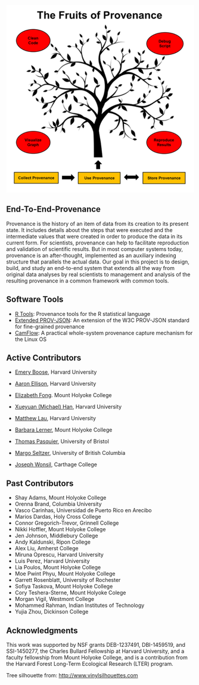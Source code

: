 ![fruits of provenance](fruits-of-provenance.png)

## End-To-End-Provenance

Provenance is the history of an item of data from its creation to its present state. It includes details about the steps that were executed and the intermediate values that were created in order to produce the data in its current form. For scientists, provenance can help to facilitate reproduction and validation of scientific results. But in most computer systems today, provenance is an after-thought, implemented as an auxiliary indexing structure that parallels the actual data. Our goal in this project is to design, build, and study an end-to-end system that extends all the way from original data analyses by real scientists to management and analysis of the resulting provenance in a common framework with common tools.

## Software Tools

* [R Tools](https://github.com/End-to-end-provenance/End-to-end-provenance.github.io/blob/master/RTools.md): Provenance tools for the R statistical language
* [Extended PROV-JSON](https://github.com/End-to-end-provenance/ExtendedProvJson/blob/master/README.md): An extension of the W3C PROV-JSON standard for fine-grained provenance
* [CamFlow](http://camflow.org/): A practical whole-system provenance capture mechanism for the Linux OS

## Active Contributors

* [Emery Boose](https://harvardforest.fas.harvard.edu/researchers/9), Harvard University

* [Aaron Ellison](https://harvardforest.fas.harvard.edu/aaron-ellison), Harvard University

* [Elizabeth Fong](https://www.linkedin.com/in/elizabethfongwm). Mount Holyoke College

* [Xueyuan (Michael) Han](https://scholar.harvard.edu/han/home), Harvard University

* [Matthew Lau](https://harvardforest.fas.harvard.edu/researchers/8438), Harvard University

* [Barbara Lerner](https://www.mtholyoke.edu/%7Eblerner/), Mount Holyoke College

* [Thomas Pasquier](https://www.cl.cam.ac.uk/%7Etfjmp2/), University of Bristol

* [Margo Seltzer](https://www.eecs.harvard.edu/margo/), University of British Columbia

* [Joseph Wonsil](https://jwons.github.io/), Carthage College

## Past Contributors

* Shay Adams, Mount Holyoke College
* Orenna Brand, Columbia University
* Vasco Carinhas, Universidad de Puerto Rico en Arecibo
* Marios Dardas, Holy Cross College
* Connor Gregorich-Trevor, Grinnell College
* Nikki Hoffler, Mount Holyoke College
* Jen Johnson, Middlebury College
* Andy Kaldunski, Ripon College
* Alex Liu, Amherst College
* Miruna Oprescu, Harvard University
* Luis Perez, Harvard University
* Lia Poulos, Mount Holyoke College
* Moe Pwint Phyu, Mount Holyoke College
* Garrett Rosenblatt, University of Rochester
* Sofiya Taskova, Mount Holyoke College
* Cory Teshera-Sterne, Mount Holyoke Colege
* Morgan Vigil, Westmont College
* Mohammed Rahman, Indian Institutes of Technology
* Yujia Zhou, Dickinson College

## Acknowledgments

This work was supported by NSF grants DEB-1237491, DBI-1459519, and SSI-1450277, the Charles Bullard Fellowship at Harvard University, and a faculty fellowship from Mount Holyoke College, and is a contribution from the Harvard Forest Long-Term Ecological Research (LTER) program.

Tree silhouette from: http://www.vinylsilhouettes.com
